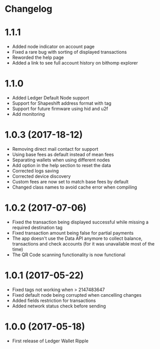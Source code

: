 # Changelog
1.1.1
==================
- Added node indicator on account page
- Fixed a rare bug with sorting of displayed transactions
- Reworded the help page
- Added a link to see full account history on bithomp explorer

1.1.0
==================
- Added Ledger Default Node support
- Support for Shapeshift address format with tag
- Support for future firmware using hid and u2f
- Add monitoring

1.0.3 (2017-18-12)
==================
- Removing direct mail contact for support
- Using base fees as default instead of mean fees
- Separating wallets when using different nodes
- Add option in the help section to reset the data
- Corrected logs saving
- Corrected device discovery
- Custom fees are now set to match base fees by default
- Changed class names to avoid cache error when compiling

1.0.2 (2017-07-06)
==================
- Fixed the transaction being displayed successful while missing a required destination tag
- Fixed transaction amount being false for partial payments
- The app doesn't use the Data API anymore to collect balance, transactions and check accounts (for it was unavailable most of the time)
- The QR Code scanning functionality is now functional


1.0.1 (2017-05-22)
==================
- Fixed tags not working when > 2147483647
- Fixed default node being corrupted when cancelling changes
- Added fields restriction for transactions
- Added network status check before sending


1.0.0 (2017-05-18)
==================
- First release of Ledger Wallet Ripple
